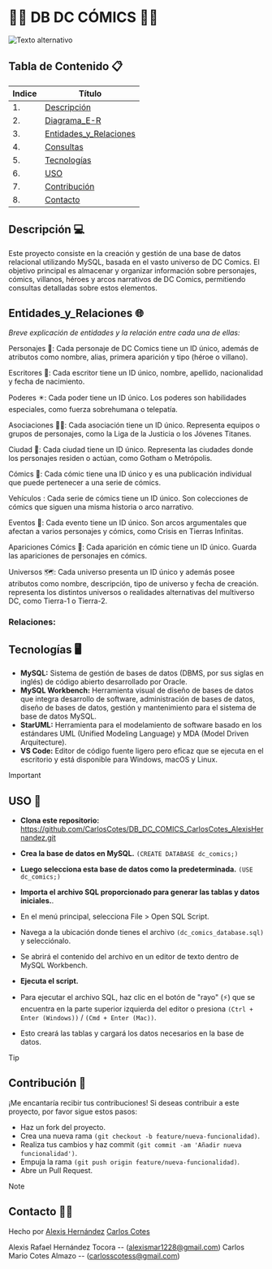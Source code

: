 # 📖🥷 DB DC CÓMICS 📖🥷

![Texto alternativo](https://i.makeagif.com/media/7-29-2016/VLYJZP.gif)


## Tabla de Contenido 📋
| Indice | Título  |
|--|--|
| 1. | [Descripción](#descripción-) |
| 2. | [Diagrama_E-R](#entidaddes_y_relaciones-) |
| 3. | [Entidades_y_Relaciones](#entidaddes_y_relaciones-) |
| 4. | [Consultas](#entidaddes_y_relaciones-) |
| 5. | [Tecnologías](#tecnologías-%EF%B8%8F) |
| 6. | [USO](#uso-) |
| 7. | [Contribución](#contribución-) |
| 8. | [Contacto](#contacto-) |

## Descripción 💻

Este proyecto consiste en la creación y gestión de una base de datos relacional utilizando MySQL, basada en el vasto universo de DC Comics. El objetivo principal es almacenar y organizar información sobre personajes, cómics, villanos, héroes y arcos narrativos de DC Comics, permitiendo consultas detalladas sobre estos elementos.

## Entidades_y_Relaciones 🌐

*Breve explicación de entidades y la relación entre cada una de ellas:*

Personajes 🥷: Cada personaje de DC Comics tiene un ID único, además de atributos como nombre, alias, primera aparición y tipo (héroe o villano).

Escritores 📝: Cada escritor tiene un ID único, nombre, apellido, nacionalidad y fecha de nacimiento.

Poderes ✴️: Cada poder tiene un ID único. Los poderes son habilidades especiales, como fuerza sobrehumana o telepatía.

Asociaciones 🦸🦹: Cada asociación tiene un ID único. Representa equipos o grupos de personajes, como la Liga de la Justicia o los Jóvenes Titanes.

Ciudad 🌃: Cada ciudad tiene un ID único. Representa las ciudades donde los personajes residen o actúan, como Gotham o Metrópolis.
 
Cómics 📖: Cada cómic tiene una ID único y es una publicación individual que puede pertenecer a una serie de cómics.

Vehículos : Cada serie de cómics tiene un ID único. Son colecciones de cómics que siguen una misma historia o arco narrativo.

Eventos 🌁: Cada evento tiene un ID único. Son arcos argumentales que afectan a varios personajes y cómics, como Crisis en Tierras Infinitas.

Apariciones Cómics 📜: Cada aparición en cómic tiene un ID único. Guarda las apariciones de personajes en cómics.

Universos 🗺️: Cada universo presenta un ID único y además posee atributos como nombre, descripción, tipo de universo y fecha de creación. representa los distintos universos o realidades alternativas del multiverso DC, como Tierra-1 o Tierra-2.

### Relaciones:


## Tecnologías 🖥️

- **MySQL:** Sistema de gestión de bases de datos (DBMS, por sus siglas en inglés) de código abierto desarrollado por Oracle.
- **MySQL Workbench:** Herramienta visual de diseño de bases de datos que integra desarrollo de software, administración de bases de datos, diseño de bases de datos, gestión y mantenimiento para el sistema de base de datos MySQL.
- **StarUML:** Herramienta para el modelamiento de software basado en los estándares UML (Unified Modeling Language) y MDA (Model Driven Arquitecture).
- **VS Code:** Editor de código fuente ligero pero eficaz que se ejecuta en el escritorio y está disponible para Windows, macOS y Linux.

> [!IMPORTANT]
> ## USO 🔧

- **Clona este repositorio:**
https://github.com/CarlosCotes/DB_DC_COMICS_CarlosCotes_AlexisHernandez.git

- **Crea la base de datos en MySQL.**
`(CREATE DATABASE dc_comics;)`

- **Luego selecciona esta base de datos como la predeterminada.**
`(USE dc_comics;)`
   
- **Importa el archivo SQL proporcionado para generar las tablas y datos iniciales.**.
- En el menú principal, selecciona File > Open SQL Script.
- Navega a la ubicación donde tienes el archivo `(dc_comics_database.sql)` y selecciónalo.
- Se abrirá el contenido del archivo en un editor de texto dentro de MySQL Workbench.

- **Ejecuta el script.**
- Para ejecutar el archivo SQL, haz clic en el botón de "rayo" (⚡) que se encuentra en la parte superior izquierda del editor o presiona `(Ctrl + Enter (Windows))` / `(Cmd + Enter (Mac))`.
- Esto creará las tablas y cargará los datos necesarios en la base de datos.

> [!TIP]
> ## Contribución 👥

¡Me encantaría recibir tus contribuciones! Si deseas contribuir a este proyecto, por favor sigue estos pasos:

- Haz un fork del proyecto.
- Crea una nueva rama `(git checkout -b feature/nueva-funcionalidad)`.
- Realiza tus cambios y haz commit `(git commit -am 'Añadir nueva funcionalidad')`.
- Empuja la rama `(git push origin feature/nueva-funcionalidad)`.
- Abre un Pull Request.

> [!NOTE]
> ## Contacto 🧑‍💻

Hecho por [Alexis Hernández](https://github.com/AlexisH28) [Carlos Cotes](https://github.com/CarlosCotes) 

Alexis Rafael Hernández Tocora -- (alexismar1228@gmail.com)
Carlos Mario Cotes Almazo -- (carlosscotess@gmail.com)

